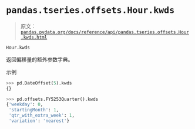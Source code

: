 # `pandas.tseries.offsets.Hour.kwds`

> 原文：[`pandas.pydata.org/docs/reference/api/pandas.tseries.offsets.Hour.kwds.html`](https://pandas.pydata.org/docs/reference/api/pandas.tseries.offsets.Hour.kwds.html)

```py
Hour.kwds
```

返回偏移量的额外参数字典。

示例

```py
>>> pd.DateOffset(5).kwds
{} 
```

```py
>>> pd.offsets.FY5253Quarter().kwds
{'weekday': 0,
 'startingMonth': 1,
 'qtr_with_extra_week': 1,
 'variation': 'nearest'} 
```
